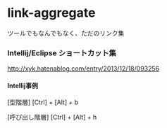# link-aggregate
ツールでもなんでもなく、ただのリンク集

### Intellij/Eclipse ショートカット集
http://xyk.hatenablog.com/entry/2013/12/18/093256

#### Intellij事例
[型階層]
[Ctrl] + [Alt] + b

[呼び出し階層]
[Ctrl] + [Alt] + h
